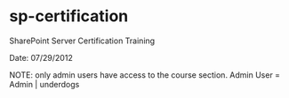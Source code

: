 sp-certification
================

SharePoint Server Certification Training

Date: 07/29/2012

NOTE: only admin users have access to the course section.
Admin User = Admin | underdogs